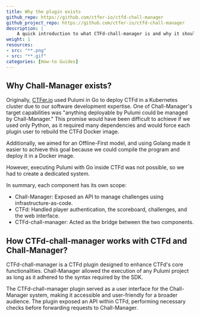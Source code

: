 ```yaml
---
title: Why the plugin exists
github_repo: https://github.com/ctfer-io/ctfd-chall-manager
github_project_repo: https://github.com/ctfer-io/ctfd-chall-manager
description: |
    A quick introduction to what CTFd-chall-manager is and why it should be used.
weight: 1
resources:
- src: "**.png"
- src: "**.gif"
categories: [How-to Guides]
---
```


## Why Chall-Manager exists?

Originally, [CTFer.io](https://ctfer.io) used Pulumi in Go to deploy CTFd in a Kubernetes cluster due to our software development expertise. One of Chall-Manager's target capabilities was "anything deployable by Pulumi could be managed by Chall-Manager." This promise would have been difficult to achieve if we used only Python, as it required many dependencies and would force each plugin user to rebuild the CTFd Docker image.

Additionally, we aimed for an Offline-First model, and using Golang made it easier to achieve this goal because we could compile the program and deploy it in a Docker image.

However, executing Pulumi with Go inside CTFd was not possible, so we had to create a dedicated system.

In summary, each component has its own scope:
- Chall-Manager: Exposed an API to manage challenges using infrastructure-as-code.
- CTFd: Handled player authentication, the scoreboard, challenges, and the web interface.
- CTFd-chall-manager: Acted as the bridge between the two components.

## How CTFd-chall-manager works with CTFd and Chall-Manager?

CTFd-chall-manager is a CTFd plugin designed to enhance CTFd's core functionalities. Chall-Manager allowed the execution of any Pulumi project as long as it adhered to the syntax required by the SDK.

The CTFd-chall-manager plugin served as a user interface for the Chall-Manager system, making it accessible and user-friendly for a broader audience. The plugin exposed an API within CTFd, performing necessary checks before forwarding requests to Chall-Manager.